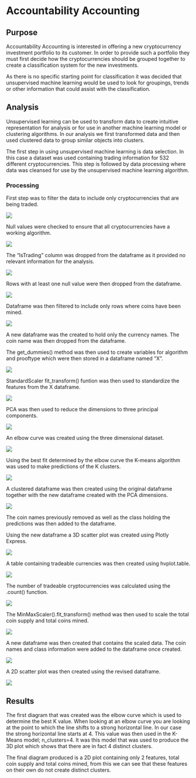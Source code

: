<h1>Accountability Accounting</h1>
<h2>Purpose</h2>
<p>Accountability Accounting is interested in offering a new cryptocurrency investment portfolio to its customer.  In order to provide such a portfolio they must first decide how the cryptocurrencies should be grouped together to create a classification system for the new investments.</p>
<p>As there is no specific starting point for classification it was decided that unsupervised machine learning would be used to look for groupings, trends or other information that could assist with the classification.</p>
<h2>Analysis</h2>
<p>Unsupervised learning can be used to transform data to create intuitive representation for analysis or for use in another machine learning model or clustering algorithms.  In our analysis we first transformed data and then used clustered data to group similar objects into clusters.</p>
<p>The first step in using unsupervised machine learning is data selection.  In this case a dataset was used containing trading information for 532 different cryptocurrencies. This step is followed by data processing where data was cleansed for use by the unsupervised machine learning algorithm.</p>
<h3>Processing</h3>
<p>First step was to filter the data to include only cryptocurrencies that are being traded.</p>
<img src="https://github.com/bedwardssmith/Cryptocurrencies/blob/main/Resources/Images/Cryptocurrencies_trading.png">
<p>Null values were checked to ensure that all cryptocurrencies have a working algorithm.</p>
<img src="https://github.com/bedwardssmith/Cryptocurrencies/blob/main/Resources/Images/active_algorithms.png">
<p>The “IsTrading” column was dropped from the dataframe as it provided no relevant information for the analysis.</p>
<img src="https://github.com/bedwardssmith/Cryptocurrencies/blob/main/Resources/Images/remove_trading_column.png">
<p>Rows with at least one null value were then dropped from the dataframe.</p>
<img src="https://github.com/bedwardssmith/Cryptocurrencies/blob/main/Resources/Images/remove_rows_with_null.png">
<p>Dataframe was then filtered to include only rows where coins have been mined.</p>
<img src="https://github.com/bedwardssmith/Cryptocurrencies/blob/main/Resources/Images/remove_rows_where_not_mined.png">
<p>A new dataframe was the created to hold only the currency names.  The coin name was then dropped from the dataframe.</p>
<p>The get_dummies() method was then used to create variables for algorithm and prooftype which were then stored in a dataframe named “X”.</p>
<img src="https://github.com/bedwardssmith/Cryptocurrencies/blob/main/Resources/Images/get_dummies.png">
<p>StandardScaler fit_transform() funtion was then used to standardize the features from the X dataframe.</p>
<img src="https://github.com/bedwardssmith/Cryptocurrencies/blob/main/Resources/Images/standard_scaler.png">
<p>PCA was then used to reduce the dimensions to three principal components.</p>
<img src="https://github.com/bedwardssmith/Cryptocurrencies/blob/main/Resources/Images/df_with_3_principal_components.png">
<p>An elbow curve was created using the three dimensional dataset.</p>
<img src="https://github.com/bedwardssmith/Cryptocurrencies/blob/main/Resources/Images/elbow_curve.png">
<p>Using the best fit determined by the elbow curve the K-means algorithm was used to make predictions of the K clusters.</p>
<img src="https://github.com/bedwardssmith/Cryptocurrencies/blob/main/Resources/Images/predictions.png">
<p>A clustered dataframe was then created using the original dataframe together with the new dataframe created with the PCA dimensions.</p>
<img src="https://github.com/bedwardssmith/Cryptocurrencies/blob/main/Resources/Images/clustered_df.png">
<p>The coin names previously removed as well as the class holding the predictions was then added to the dataframe.</p>
<p>Using the new dataframe a 3D scatter plot was created using Plotly Express.</p>
<img src="https://github.com/bedwardssmith/Cryptocurrencies/blob/main/Resources/Images/3d_scatter.png">
<p>A table containing tradeable currencies was then created using hvplot.table.</p>
<img src="https://github.com/bedwardssmith/Cryptocurrencies/blob/main/Resources/Images/tradeable_currencies_table.png">
<p>The number of tradeable cryptocurrencies was calculated using the .count() function.</p>
<img src="https://github.com/bedwardssmith/Cryptocurrencies/blob/main/Resources/Images/number_of_tradeable_currencies.png">
<p>The MinMaxScaler().fit_transform() method was then used to scale the total coin supply and total coins mined.</p>
<img src="https://github.com/bedwardssmith/Cryptocurrencies/blob/main/Resources/Images/scale_min_max.png">
<p>A new dataframe was then created that contains the scaled data.  The coin names and class information were added to the dataframe once created.</p>
<img src="https://github.com/bedwardssmith/Cryptocurrencies/blob/main/Resources/Images/df_with_2_features.png">
<p>A 2D scatter plot was then created using the revised dataframe.</p>
<img src="https://github.com/bedwardssmith/Cryptocurrencies/blob/main/Resources/Images/2d_plot.png">
<h2>Results</h2>
<p>The first diagram that was created was the elbow curve which is used to determine the best K value.  When looking at an elbow curve you are looking at the point to which the line shifts to a strong horizontal line.  In our case the strong horizontal line starts at 4.  This value was then used in the K-Means model; n_clusters=4.  It was this model that was used to produce the 3D plot which shows that there are in fact 4 distinct clusters.</p>
<p>The final diagram produced is a 2D plot containing only 2 features, total coin supply and total coins mined, from this we can see that these features on their own do not create distinct clusters.</p>



